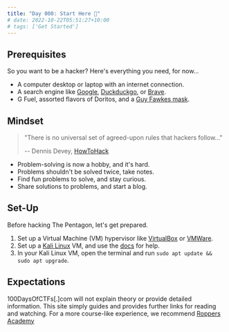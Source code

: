 ```yaml
---
title: "Day 000: Start Here 🚩"
# date: 2022-10-22T05:51:27+10:00
# tags: ['Get Started']
---
```


## Prerequisites
So you want to be a hacker? Here's everything you need, for now...
- A computer desktop or laptop with an internet connection.
- A search engine like [Google](https://google.com), [Duckduckgo](https://duckduckgo.com), or [Brave](https://search.brave.com).
- G Fuel, assorted flavors of Doritos, and a [Guy Fawkes mask](https://en.wikipedia.org/wiki/Guy_Fawkes_mask).

## Mindset
> "There is no universal set of agreed-upon rules that hackers follow..." 
> 
> -- Dennis Devey, [HowToHack](https://www.hoppersroppers.org/howtohack/)
- Problem-solving is now a hobby, and it's hard.
- Problems shouldn't be solved twice, take notes.
- Find fun problems to solve, and stay curious.
- Share solutions to problems, and start a blog.

## Set-Up
Before hacking The Pentagon, let's get prepared.

1. Set up a Virtual Machine (VM) hypervisor like [VirtualBox](https://www.virtualbox.org/) or [VMWare](https://www.vmware.com/).
2. Set up a [Kali Linux](https://www.kali.org/get-kali/) VM, and use the [docs](https://www.kali.org/docs/installation/hard-disk-install/) for help.
3. In your Kali Linux VM, open the terminal and run `sudo apt update && sudo apt upgrade`.

## Expectations

100DaysOfCTFs[.]com will not explain theory or provide detailed information. This site simply guides and provides further links for reading and watching. For a more course-like experience, we recommend [Roppers Academy](https://roppers.org)